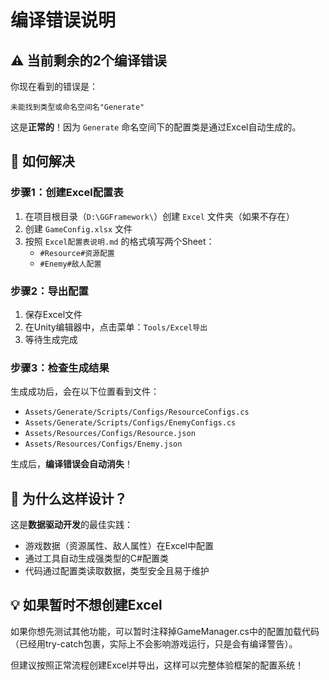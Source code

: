 # 编译错误说明

## ⚠️ 当前剩余的2个编译错误

你现在看到的错误是：
```
未能找到类型或命名空间名"Generate"
```

这是**正常的**！因为 `Generate` 命名空间下的配置类是通过Excel自动生成的。

## 🔧 如何解决

### 步骤1：创建Excel配置表

1. 在项目根目录（`D:\GGFramework\`）创建 `Excel` 文件夹（如果不存在）
2. 创建 `GameConfig.xlsx` 文件
3. 按照 `Excel配置表说明.md` 的格式填写两个Sheet：
   - `#Resource#资源配置`
   - `#Enemy#敌人配置`

### 步骤2：导出配置

1. 保存Excel文件
2. 在Unity编辑器中，点击菜单：`Tools/Excel导出`
3. 等待生成完成

### 步骤3：检查生成结果

生成成功后，会在以下位置看到文件：
- `Assets/Generate/Scripts/Configs/ResourceConfigs.cs`
- `Assets/Generate/Scripts/Configs/EnemyConfigs.cs`
- `Assets/Resources/Configs/Resource.json`
- `Assets/Resources/Configs/Enemy.json`

生成后，**编译错误会自动消失**！

## 📝 为什么这样设计？

这是**数据驱动开发**的最佳实践：
- 游戏数据（资源属性、敌人属性）在Excel中配置
- 通过工具自动生成强类型的C#配置类
- 代码通过配置类读取数据，类型安全且易于维护

## 💡 如果暂时不想创建Excel

如果你想先测试其他功能，可以暂时注释掉GameManager.cs中的配置加载代码（已经用try-catch包裹，实际上不会影响游戏运行，只是会有编译警告）。

但建议按照正常流程创建Excel并导出，这样可以完整体验框架的配置系统！

